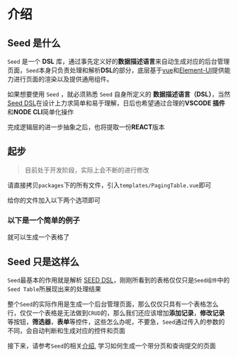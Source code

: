 # 介绍

## Seed 是什么

`Seed` 是一个 **DSL** 库，通过事先定义好的**数据描述语言**来自动生成对应的后台管理页面，`Seed`本身只负责处理和解析**DSL**的部分，底层基于[vue](https://cn.vuejs.org/v2/guide/index.html)和[Element-UI](https://element.eleme.cn/#/zh-CN)提供能力进行页面的渲染以及提供通用组件。

如果想要使用 `Seed` ，就必须熟悉 `Seed` 自身所定义的 **数据描述语言（DSL）**，当然[Seed DSL](./DSL)在设计上力求简单和易于理解，日后也希望通过合理的**VSCODE 插件**和**NODE CLI**简单化操作

完成逻辑层的进一步抽象之后，也将提取一份**REACT**版本

## 起步

> 目前处于开发阶段，实际上会不断的进行修改

请直接拷贝`packages`下的所有文件，引入`templates/PagingTable.vue`即可

给你的文件加入以下两个选项即可

### 以下是一个简单的例子

<SeedExample example="BaseExample" />

就可以生成一个表格了

## Seed 只是这样么

`Seed`最基本的作用就是解析 [SEED DSL](./DSL)，刚刚所看到的表格仅仅只是`Seed组件`中的`Seed Table`所展现出来的处理结果

整个`Seed`的实际作用是生成一个后台管理页面，那么仅仅只具有一个表格怎么行，仅仅一个表格是无法做到`CRUD`的，那么我们还应该增加**添加记录**，**修改记录**等按钮，**筛选器**，**表单**等控件，这些怎么办呢，不要急，`Seed`通过传入的参数的不同，会自动判断和生成对应的控件和页面

接下来，请参考`Seed`的相关[介绍](./SEED), 学习如何生成一个带分页和查询提交的页面

